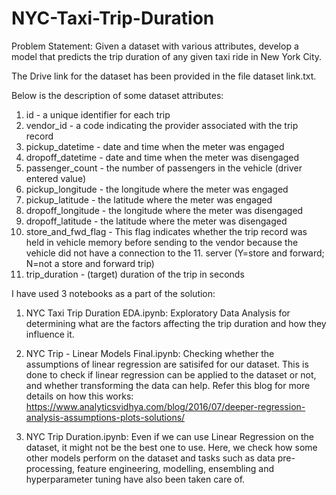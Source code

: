 # NYC-Taxi-Trip-Duration

Problem Statement: Given a dataset with various attributes, develop a model that predicts the trip duration of any given taxi ride in New York City.

The Drive link for the dataset has been provided in the file dataset link.txt.

Below is the description of some dataset attributes:

1. id - a unique identifier for each trip
2. vendor_id - a code indicating the provider associated with the trip record
3. pickup_datetime - date and time when the meter was engaged
4. dropoff_datetime - date and time when the meter was disengaged
5. passenger_count - the number of passengers in the vehicle (driver entered value)
6. pickup_longitude - the longitude where the meter was engaged
7. pickup_latitude - the latitude where the meter was engaged
8. dropoff_longitude - the longitude where the meter was disengaged
9. dropoff_latitude - the latitude where the meter was disengaged
10. store_and_fwd_flag - This flag indicates whether the trip record was held in vehicle memory before sending to the vendor because the vehicle did not have a connection to the 11. server (Y=store and forward; N=not a store and forward trip)
12. trip_duration - (target) duration of the trip in seconds


I have used 3 notebooks as a part of the solution:

1. NYC Taxi Trip Duration EDA.ipynb: Exploratory Data Analysis for determining what are the factors affecting the trip duration and how they influence it.  

2. NYC Trip - Linear Models Final.ipynb: Checking whether the assumptions of linear regression are satisifed for our dataset. This is done to check if linear regression can be applied to the dataset or not, and whether transforming the data can help. Refer this blog for more details on how this works: https://www.analyticsvidhya.com/blog/2016/07/deeper-regression-analysis-assumptions-plots-solutions/ 

3. NYC Trip Duration.ipynb: Even if we can use Linear Regression on the dataset, it might not be the best one to use. Here, we check how some other models perform on the dataset and tasks such as data pre-processing, feature engineering, modelling, ensembling and hyperparameter tuning have also been taken care of.
